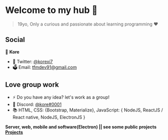 <h1 align="left">Welcome to my hub 👋</h1>

> 19yo,
> Only a curious and passionate about learning programming ❤

## Social

👤 **Kore**

 
* 🚀 Twitter: [@korexi7](https://twitter.com/korexi7) 
* 🗳 Email: tfmdev91@gmail.com

## Love group work

* ⚡ Do you have any idea? let's work as a group!
* 🌌 Discord: [@kore#0001](https://discord.gg/cBNcWvf)
* 📚 HTML, CSS: {Bootstrap, Materialize}, JavaScript: { NodeJS, ReactJS / React native, NodeJS, ElectronJS }

**Server, web, mobile and software(Electron) || see some public projects [Projects](https://github.com/korex71?tab=repositories)**
